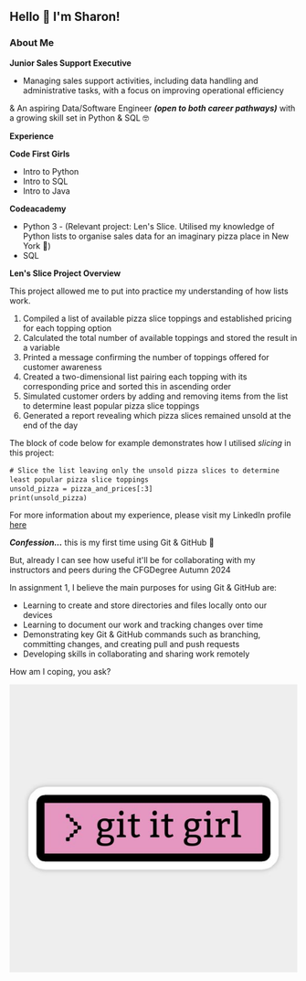 ## **Hello :love_letter: I'm Sharon!** 

### **About Me**

**Junior Sales Support Executive**

- Managing sales support activities, including data handling and administrative tasks, with a focus on improving operational efficiency

& An aspiring Data/Software Engineer ***(open to both career pathways)***  with a growing skill set in Python & SQL :nerd_face:

**Experience**

**Code First Girls**
- Intro to Python
- Intro to SQL
- Intro to Java

**Codeacademy**
- Python 3 - (Relevant project: Len's Slice. Utilised my knowledge of Python lists to organise sales data for an imaginary pizza place in New York :pizza:)
- SQL

**Len's Slice Project Overview**

This project allowed me to put into practice my understanding of how lists work.

1. Compiled a list of available pizza slice toppings and established pricing for each topping option
2. Calculated the total number of available toppings and stored the result in a variable
3. Printed a message confirming the number of toppings offered for customer awareness
4. Created a two-dimensional list pairing each topping with its corresponding price and sorted this in ascending order
5. Simulated customer orders by adding and removing items from the list to determine least popular pizza slice toppings
6. Generated a report revealing  which pizza slices remained unsold at the end of the day   

The block of code below for example demonstrates how I utilised _slicing_ in this project:   

```
# Slice the list leaving only the unsold pizza slices to determine least popular pizza slice toppings
unsold_pizza = pizza_and_prices[:3]
print(unsold_pizza)
``` 

For more information about my experience, please visit my LinkedIn profile [here](https://www.linkedin.com/in/sharonabankwah/)

***Confession...*** this is my first time using Git & GitHub :hand_over_mouth:

But, already I can see how useful it'll be for collaborating with my instructors and peers during the CFGDegree Autumn 2024 

In assignment 1, I believe the main purposes for using Git & GitHub are:

- Learning to create and store directories and files locally onto our devices
- Learning to document our work and tracking changes over time 
- Demonstrating key Git & GitHub commands such as branching, committing changes, and creating pull and push requests
- Developing skills in collaborating and sharing work remotely

How am I coping, you ask?

![A sticker of a play on words 'get it girl' replacing 'get' with 'Git' for girls who program](./gititgirl.jpg)
